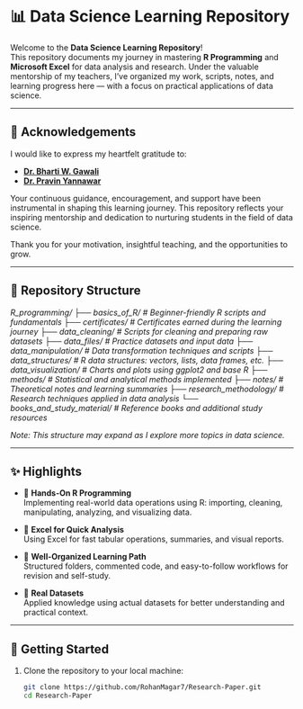 # 📊 Data Science Learning Repository

Welcome to the **Data Science Learning Repository**!  
This repository documents my journey in mastering **R Programming** and **Microsoft Excel** for data analysis and research. Under the valuable mentorship of my teachers, I’ve organized my work, scripts, notes, and learning progress here — with a focus on practical applications of data science.

---

## 🙏 Acknowledgements

I would like to express my heartfelt gratitude to:

- **[Dr. Bharti W. Gawali](https://bamu.irins.org/profile/57209)**  
- **[Dr. Pravin Yannawar](https://bamu.irins.org/profile/245933)**  

Your continuous guidance, encouragement, and support have been instrumental in shaping this learning journey. This repository reflects your inspiring mentorship and dedication to nurturing students in the field of data science.

Thank you for your motivation, insightful teaching, and the opportunities to grow.

---

## 📁 Repository Structure

*R_programming/*
*├── basics_of_R/ # Beginner-friendly R scripts and fundamentals*
*├── certificates/ # Certificates earned during the learning journey*
*├── data_cleaning/ # Scripts for cleaning and preparing raw datasets*
*├── data_files/ # Practice datasets and input data*
*├── data_manipulation/ # Data transformation techniques and scripts*
*├── data_structures/ # R data structures: vectors, lists, data frames, etc.*
*├── data_visualization/ # Charts and plots using ggplot2 and base R*
*├── methods/ # Statistical and analytical methods implemented*
*├── notes/ # Theoretical notes and learning summaries*
*├── research_methodology/ # Research techniques applied in data analysis*
*└── books_and_study_material/ # Reference books and additional study resources*



*Note: This structure may expand as I explore more topics in data science.*

---

## ✨ Highlights

- 📌 **Hands-On R Programming**  
  Implementing real-world data operations using R: importing, cleaning, manipulating, analyzing, and visualizing data.

- 📌 **Excel for Quick Analysis**  
  Using Excel for fast tabular operations, summaries, and visual reports.

- 📌 **Well-Organized Learning Path**  
  Structured folders, commented code, and easy-to-follow workflows for revision and self-study.

- 📌 **Real Datasets**  
  Applied knowledge using actual datasets for better understanding and practical context.

---

## 🚀 Getting Started

1. Clone the repository to your local machine:
   ```bash
   git clone https://github.com/RohanMagar7/Research-Paper.git
   cd Research-Paper
